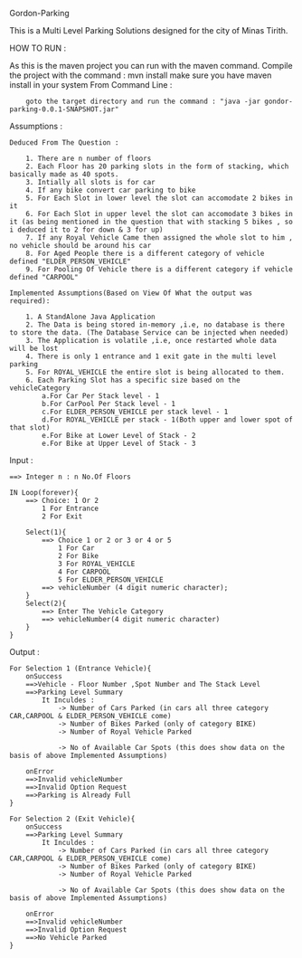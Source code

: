 Gordon-Parking

This is a Multi Level Parking Solutions designed for the city of Minas Tirith.

HOW TO RUN :

  As this is the maven project you can run with the maven command.
  Compile the project with the command : mvn install
  make sure you have maven install in your system
	From Command Line :
	
		goto the target directory and run the command : "java -jar gondor-parking-0.0.1-SNAPSHOT.jar"
	
	
Assumptions :
	
	Deduced From The Question :
	
		1. There are n number of floors
		2. Each Floor has 20 parking slots in the form of stacking, which basically made as 40 spots.
		3. Intially all slots is for car
		4. If any bike convert car parking to bike
		5. For Each Slot in lower level the slot can accomodate 2 bikes in it 
		6. For Each Slot in upper level the slot can accomodate 3 bikes in it (as being mentioned in the question that with stacking 5 bikes , so i deduced it to 2 for down & 3 for up)
		7. If any Royal Vehicle Came then assigned the whole slot to him , no vehicle should be around his car
		8. For Aged People there is a different category of vehicle defined "ELDER_PERSON_VEHICLE"
		9. For Pooling Of Vehicle there is a different category if vehicle defined "CARPOOL"
		
	Implemented Assumptions(Based on View Of What the output was required):
		
		1. A StandAlone Java Application 
		2. The Data is being stored in-memory ,i.e, no database is there to store the data. (The Database Service can be injected when needed)
		3. The Application is volatile ,i.e, once restarted whole data will be lost
		4. There is only 1 entrance and 1 exit gate in the multi level parking 
		5. For ROYAL_VEHICLE the entire slot is being allocated to them.
		6. Each Parking Slot has a specific size based on the vehicleCategory
			a.For Car Per Stack level - 1
			b.For CarPool Per Stack level - 1
			c.For ELDER_PERSON_VEHICLE per stack level - 1
			d.For ROYAL_VEHICLE per stack - 1(Both upper and lower spot of that slot)
			e.For Bike at Lower Level of Stack - 2
			e.For Bike at Upper Level of Stack - 3
		
Input :

	==> Integer n : n No.Of Floors 
	
	IN Loop(forever){
		==> Choice: 1 Or 2 
		    1 For Entrance 
			2 For Exit
			
		Select(1){
			==> Choice 1 or 2 or 3 or 4 or 5
				1 For Car
				2 For Bike
				3 For ROYAL_VEHICLE
				4 For CARPOOL
				5 For ELDER_PERSON_VEHICLE
			==> vehicleNumber (4 digit numeric character);
		}
		Select(2){
			==> Enter The Vehicle Category
			==> vehicleNumber(4 digit numeric character)
		}
	}


Output :

	For Selection 1 (Entrance Vehicle){
		onSuccess
		==>Vehicle - Floor Number ,Spot Number and The Stack Level
		==>Parking Level Summary
			It Inculdes :
				-> Number of Cars Parked (in cars all three category CAR,CARPOOL & ELDER_PERSON_VEHICLE come)
				-> Number of Bikes Parked (only of category BIKE)
				-> Number of Royal Vehicle Parked 
				
				-> No of Available Car Spots (this does show data on the basis of above Implemented Assumptions)
				
		onError
		==>Invalid vehicleNumber
		==>Invalid Option Request
		==>Parking is Already Full
	}
		
	For Selection 2 (Exit Vehicle){
		onSuccess
		==>Parking Level Summary
			It Inculdes :
				-> Number of Cars Parked (in cars all three category CAR,CARPOOL & ELDER_PERSON_VEHICLE come)
				-> Number of Bikes Parked (only of category BIKE)
				-> Number of Royal Vehicle Parked 
				
				-> No of Available Car Spots (this does show data on the basis of above Implemented Assumptions)
				
		onError
		==>Invalid vehicleNumber
		==>Invalid Option Request
		==>No Vehicle Parked	
	}
